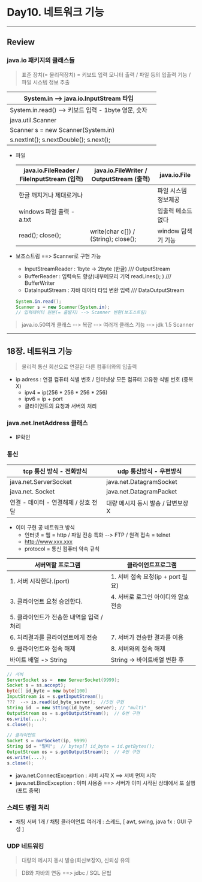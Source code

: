 # Day10. 네트워크 기능



---

## Review

### java.io 패키지의 클래스들

> 표준 장치(= 물리적장치) = 키보드 입력 모니터 출력 / 파일 등의 입출력 기능 / 파일 시스템 정보 추출

| System.in  --> java.io.InputStream 타입               |      |
| ----------------------------------------------------- | ---- |
| System.in.read()  --> 키보드 입력  - 1byte 영문, 숫자 |      |
| java.util.Scanner                                     |      |
| Scanner s = new Scanner(System.in)                    |      |
| s.nextInt(); s.nextDouble(); s.next();                |      |

- 파일

  | java.io.FileReader / FileInputStream (입력) | java.io.FileWriter / OutputStream (출력) | java.io.File         |
  | ------------------------------------------- | ---------------------------------------- | -------------------- |
  | 한글 깨지거나 제대로거나                    |                                          | 파일 시스템 정보제공 |
  | windows 파일 출력 - a.txt                   |                                          | 입출력 메소드 없다   |
  | read(); close();                            | write(char c[]) / (String); close();     | window 탐색기 기능   |

- 보조스트림  ==> Scanner로 구현 가능

  - InputStreamReader : 1byte -> 2byte (한글)    /// OutputStream
  - BufferReader : 입력속도 향상(내부메모리 기억 readLines(); )  /// BufferWriter
  - DataInputStream : 자바 데이터 타입 변환 입력   /// DataOutputStream

  ```java
  System.in.read();
  Scanner s = new Scanner(System.in);
  // 입력데이터 원본(= 출발지) --> Scanner 변환(보조스트림)
  ```



> java.io.50여개 클래스 --> 복잡 --> 여러개 클래스 기능 --> jdk 1.5 Scanner



---



## 18장. 네트워크 기능

> 물리적 통신 회선으로 연결된 다른 컴퓨터와의 입출력

- ip adress : 연결 컴퓨터 식별 번호 / 인터넷상 모든 컴퓨터 고유한 식별 번호 (중복X)
  - ipv4 = ip(256 * 256 * 256 * 256)
  - ipv6 = ip + port
  - 클라이언트의 요청과 서버의 처리



### java.net.InetAddress 클래스

- IP확인



### 통신

| tcp 통신 방식 - 전화방식             | udp 통신방식 - 우편방식            |
| ------------------------------------ | ---------------------------------- |
| java.net.ServerSocket                | java.net.DatagramSocket            |
| java.net. Socket                     | java.net.DatagramPacket            |
| 연결 - 데이터 - 연결해제 / 상호 전달 | 대량 메시지 동시 발송 / 답변보장 X |

- 이미 구현 공 네트워크 방식
  - 인터넷 = 웹 = http / 파일 전송 특화 --> FTP / 원격 접속 = telnet
  - http://www.xxx.xxx
  - protocol = 통신 컴퓨터 약속 규칙

| 서버역할 프로그램                         | 클라이언트프로그램                  |
| ----------------------------------------- | ----------------------------------- |
| 1. 서버 시작한다.(port)                   | 1. 서버 접속 요청(ip + port 필요)   |
| 3. 클라이언트 요청 승인한다.              | 4. 서버로 로그인 아이디와 암호 전송 |
| 5. 클라이언트가 전송한 내역을 입력 / 처리 |                                     |
| 6. 처리결과를 클라이언트에게 전송         | 7. 서버가 전송한 결과를 이용        |
| 9. 클라이언트와 접속 해제                 | 8. 서버와의  접속 해제              |
| 바이트 배열 -> String                     | String -> 바이트배열 변환 후        |

```java
// 서버
ServerSocket ss =  new ServerSocket(9999);
Socket s = ss.accept);
byte[] id_byte = new byte[100]
InputStream is = s.getInputStream();
???  --> is.read(id_byte_server);  //5번 구현
String id  = new Stting(id_byte_ server); // "multi"
OutputStream os = s.getOutputStream();  // 6번 구현
os.write(....);
s.close();
```

```java
// 클라이언트
Socket s = nwrSocket(ip, 9999)
String id = "멀티";  // bytep[] id_byte = id.getBytes();
OutputStream os = s.getOutputStream();  // 4번 구현
os.write(....);
s.close();
```

- java.net.ConnectExceprtion : 서버 시작 X  ==> 서버 먼저 시작
- java.net.BindException : 이미 사용중  ==> 서버가 이미 시작된 상태에서 또 실행(포트 중복)



### 스레드 병렬 처리

- 채팅 서버 1개 / 채팅 클라이언트 여러개 : 스레드, [  awt, swing, java fx : GUI 구성 ]



### UDP 네트워킹

> 대량의 메시지 동시 발송(회신보장X), 신뢰성 유의





> DB와 자바의 연동 ==> jdbc  /  SQL 문법

